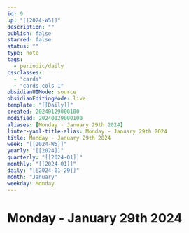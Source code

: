 ```yaml
---
id: 9
up: "[[2024-W5]]"
description: ""
publish: false
starred: false
status: ""
type: note
tags:
  - periodic/daily
cssclasses:
  - "cards"
  - "cards-cols-1"
obsidianUIMode: source
obsidianEditingMode: live
template: "[[Daily]]"
created: 20240129000100
modified: 20240129000100
aliases: [Monday - January 29th 2024]
linter-yaml-title-alias: Monday - January 29th 2024
title: Monday - January 29th 2024
week: "[[2024-W5]]"
yearly: "[[2024]]"
quarterly: "[[2024-Q1]]"
monthly: "[[2024-01]]"
daily: "[[2024-01-29]]"
month: "January"
weekday: Monday
---
```


# Monday - January 29th 2024
